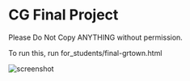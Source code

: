 # CG Final Project
Please Do Not Copy ANYTHING without permission.

To run this, run for_students/final-grtown.html

![screenshot](https://github.com/GesusMist/CG/assets/119684095/f044c6c2-f7b7-42fc-92d4-27f9a7bdd1e7)
